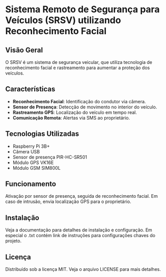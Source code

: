 # Sistema Remoto de Segurança para Veículos (SRSV) utilizando Reconhecimento Facial

## Visão Geral
O SRSV é um sistema de segurança veicular, que utiliza tecnologia de reconhecimento facial e rastreamento para aumentar a proteção dos veículos.

## Características
- **Reconhecimento Facial**: Identificação do condutor via câmera.
- **Sensor de Presença**: Detecção de movimento no interior do veículo.
- **Rastreamento GPS**: Localização do veículo em tempo real.
- **Comunicação Remota**: Alertas via SMS ao proprietário.

## Tecnologias Utilizadas
- Raspberry Pi 3B+
- Câmera USB
- Sensor de presença PIR-HC-SR501
- Módulo GPS VK16E
- Módulo GSM SIM800L

## Funcionamento
Ativação por sensor de presença, seguida de reconhecimento facial. Em caso de intrusão, envia localização GPS para o proprietário.

## Instalação
Veja a documentação para detalhes de instalação e configuração. Em especial o .txt contém link de instruções para configurações chaves do projeto.

## Licença
Distribuído sob a licença MIT. Veja o arquivo LICENSE para mais detalhes.

